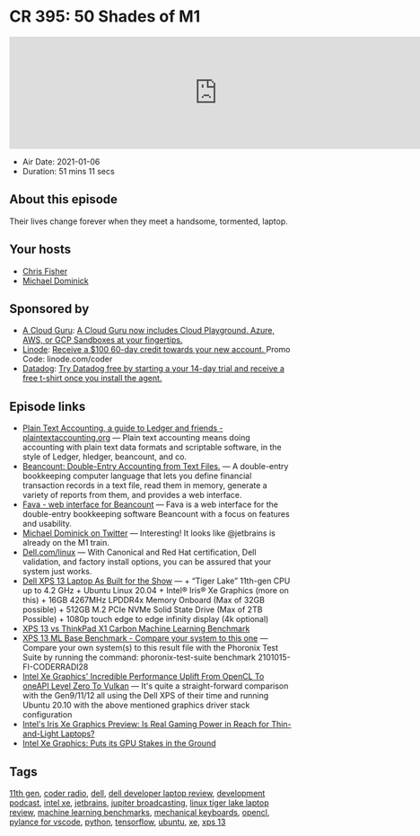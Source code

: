 # CR 395: 50 Shades of M1

<iframe src="https://player.fireside.fm/v2/MLf2ZzhC+EXreIYmJ?theme=dark" width="740" height="200" frameborder="0" scrolling="no"></iframe>

* Air Date: 2021-01-06
* Duration: 51 mins 11 secs

## About this episode

Their lives change forever when they meet a handsome, tormented, laptop.

## Your hosts
* [Chris Fisher](https://coder.show/hosts/chrislas)
* [Michael Dominick](https://coder.show/hosts/michael)

## Sponsored by

  * [A Cloud Guru](https://acloudguru.com): [A Cloud Guru now includes Cloud Playground. Azure, AWS, or GCP Sandboxes at your fingertips.](https://acloudguru.com)
  * [Linode](https://linode.com/coder): [Receive a $100 60-day credit towards your new account. ](https://linode.com/coder) Promo Code: linode.com/coder
  * [Datadog](http://datadog.com/coderradio): [Try Datadog free by starting a your 14-day trial and receive a free t-shirt once you install the agent.](http://datadog.com/coderradio)



## Episode links

  * [Plain Text Accounting, a guide to Ledger and friends - plaintextaccounting.org](https://plaintextaccounting.org/ "Plain Text Accounting, a guide to Ledger and friends - plaintextaccounting.org") — Plain text accounting means doing accounting with plain text data formats and scriptable software, in the style of Ledger, hledger, beancount, and co. 
  * [Beancount: Double-Entry Accounting from Text Files.](https://github.com/beancount/beancount "Beancount: Double-Entry Accounting from Text Files.") — A double-entry bookkeeping computer language that lets you define financial transaction records in a text file, read them in memory, generate a variety of reports from them, and provides a web interface.
  * [Fava - web interface for Beancount](https://github.com/beancount/fava "Fava - web interface for Beancount") — Fava is a web interface for the double-entry bookkeeping software Beancount with a focus on features and usability.
  * [Michael Dominick on Twitter](https://twitter.com/dominucco/status/1345867506989359105 "Michael Dominick on Twitter") — Interesting! It looks like @jetbrains is already on the M1 train.
  * [Dell.com/linux](https://www.dell.com/en-us/work/shop/overview/cp/linuxsystems "Dell.com/linux") — With Canonical and Red Hat certification, Dell validation, and factory install options, you can be assured that your system just works.
  * [Dell XPS 13 Laptop As Built for the Show](https://www.dell.com/en-us/work/shop/dell-laptops-and-notebooks/new-xps-13-developer-edition/spd/xps-13-9310-laptop/ctox139w10p2c3000u?configurationid=45591da6-877d-48a2-bf0a-151202c712ac "Dell XPS 13 Laptop As Built for the Show") — + “Tiger Lake” 11th-gen CPU up to 4.2 GHz \+ Ubuntu Linux 20.04 \+ Intel® Iris® Xe Graphics (more on this) \+ 16GB 4267MHz LPDDR4x Memory Onboard (Max of 32GB possible) \+ 512GB M.2 PCIe NVMe Solid State Drive (Max of 2TB Possible) \+ 1080p touch edge to edge infinity display (4k optional)
  * [XPS 13 vs ThinkPad X1 Carbon Machine Learning Benchmark](https://openbenchmarking.org/result/2101022-AS-2101015FI37 "XPS 13 vs ThinkPad X1 Carbon Machine Learning Benchmark")
  * [XPS 13 ML Base Benchmark - Compare your system to this one](https://openbenchmarking.org/result/2101015-FI-CODERRADI28 "XPS 13 ML Base Benchmark - Compare your system to this one") — Compare your own system(s) to this result file with the Phoronix Test Suite by running the command: phoronix-test-suite benchmark 2101015-FI-CODERRADI28
  * [Intel Xe Graphics' Incredible Performance Uplift From OpenCL To oneAPI Level Zero To Vulkan](https://www.phoronix.com/scan.php?page=article&item=intel-xe-graphics&num=1 "Intel Xe Graphics' Incredible Performance Uplift From OpenCL To oneAPI Level Zero To Vulkan") — It's quite a straight-forward comparison with the Gen9/11/12 all using the Dell XPS of their time and running Ubuntu 20.10 with the above mentioned graphics driver stack configuration
  * [Intel's Iris Xe Graphics Preview: Is Real Gaming Power in Reach for Thin-and-Light Laptops?](https://www.pcmag.com/news/intels-iris-xe-graphics-preview-is-real-gaming-power-in-reach-for-thin "Intel's Iris Xe Graphics Preview: Is Real Gaming Power in Reach for Thin-and-Light Laptops?")
  * [Intel Xe Graphics: Puts its GPU Stakes in the Ground ](https://www.eetasia.com/intel-xe-graphics-puts-its-gpu-stakes-in-the-ground/ "Intel Xe Graphics: Puts its GPU Stakes in the Ground ")



## Tags

[11th gen](https://coder.show/tags/11th%20gen), [coder radio](https://coder.show/tags/coder%20radio), [dell](https://coder.show/tags/dell), [dell developer laptop review](https://coder.show/tags/dell%20developer%20laptop%20review), [development podcast](https://coder.show/tags/development%20podcast), [intel xe](https://coder.show/tags/intel%20xe), [jetbrains](https://coder.show/tags/jetbrains), [jupiter broadcasting](https://coder.show/tags/jupiter%20broadcasting), [linux tiger lake laptop review](https://coder.show/tags/linux%20tiger%20lake%20laptop%20review), [machine learning benchmarks](https://coder.show/tags/machine%20learning%20benchmarks), [mechanical keyboards](https://coder.show/tags/mechanical%20keyboards), [opencl](https://coder.show/tags/opencl), [pylance for vscode](https://coder.show/tags/pylance%20for%20vscode), [python](https://coder.show/tags/python), [tensorflow](https://coder.show/tags/tensorflow), [ubuntu](https://coder.show/tags/ubuntu), [xe](https://coder.show/tags/xe), [xps 13](https://coder.show/tags/xps%2013)